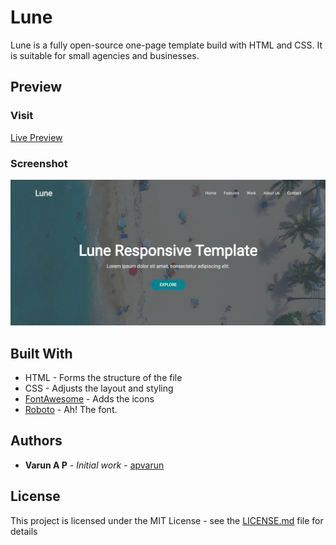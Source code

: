 # Lune
Lune is a fully open-source one-page template build with HTML and CSS. It is suitable for small agencies and businesses.

## Preview

### Visit

[Live Preview](https://apvarun.github.io/Lune/)

### Screenshot

![Lune responsive template](preview.png)

## Built With

* HTML - Forms the structure of the file
* CSS - Adjusts the layout and styling
* [FontAwesome](http://fontawesome.io/) - Adds the icons
* [Roboto](https://fonts.google.com/specimen/Roboto) - Ah! The font.

## Authors

* **Varun A P** - *Initial work* - [apvarun](https://github.com/apvarun)

## License

This project is licensed under the MIT License - see the [LICENSE.md](LICENSE.md) file for details
